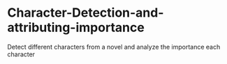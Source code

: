 # Character-Detection-and-attributing-importance
Detect different characters from  a novel and analyze the importance each character
